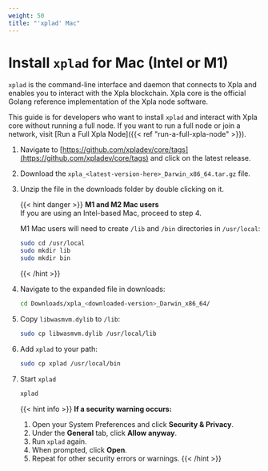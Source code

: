 ```yaml
---
weight: 50
title: "'xplad' Mac"
---
```


# Install `xplad` for Mac (Intel or M1)

`xplad` is the command-line interface and daemon that connects to Xpla and enables you to interact with the Xpla blockchain. Xpla core is the official Golang reference implementation of the Xpla node software.

This guide is for developers who want to install `xplad` and interact with Xpla core without running a full node. If you want to run a full node or join a network, visit [Run a Full Xpla Node]({{< ref "run-a-full-xpla-node" >}}).

1. Navigate to [https://github.com/xpladev/core/tags](https://github.com/xpladev/core/tags) and click on the latest release. 

2. Download the `xpla_<latest-version-here>_Darwin_x86_64.tar.gz` file.

3. Unzip the file in the downloads folder by double clicking on it. 

   {{< hint danger >}}
   **M1 and M2 Mac users**  
   If you are using an Intel-based Mac, proceed to step 4. 
   
   M1 Mac users will need to create `/lib` and `/bin` directories in `/usr/local`:
   
   ```sh
   sudo cd /usr/local
   sudo mkdir lib
   sudo mkdir bin
   ```
   {{< /hint >}}

4. Navigate to the expanded file in downloads: 
    
   ```sh
   cd Downloads/xpla_<downloaded-version>_Darwin_x86_64/
   ```
    
5. Copy `libwasmvm.dylib` to `/lib`:

   ```sh
   sudo cp libwasmvm.dylib /usr/local/lib
   ```


6. Add `xplad` to your path:

   ```sh
   sudo cp xplad /usr/local/bin
   ```


7. Start `xplad`

   ```sh
   xplad
   ```
   {{< hint info >}}
   **If a security warning occurs:**  
   1. Open your System Preferences and click **Security & Privacy**. 
   2. Under the **General** tab, click **Allow anyway**.
   3. Run `xplad` again. 
   4. When prompted, click **Open**.
   5. Repeat for other security errors or warnings. 
   {{< /hint >}}
